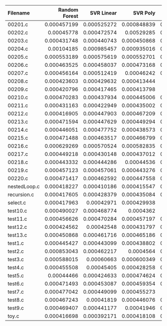 | Filename     |   Random Forest |   SVR Linear |    SVR Poly |     SVR RBF |         KNN |   Gradient Boosting |    AdaBoost |   Random Number |          O0 |          O1 |          O2 |          O3 |
|:-------------|----------------:|-------------:|------------:|------------:|------------:|--------------------:|------------:|----------------:|------------:|------------:|------------:|------------:|
| 00201.c      |     0.000457199 |  0.000525272 | 0.000848839 | 0.000471404 | 0.000514004 |         0.000850674 | 0.00050194  |     0.000443151 | 0.0004611   | 0.00045065  | 0.000446161 | 0.00041189  |
| 00202.c      |     0.00045778  |  0.000472574 | 0.00529285  | 0.000525516 | 0.000490459 |         0.000444349 | 0.000467241 |     0.000425206 | 0.000489777 | 0.000433708 | 0.000430929 | 0.000454379 |
| 00203.c      |     0.000431748 |  0.000440743 | 0.000450868 | 0.000468509 | 0.000468886 |         0.000504907 | 0.000501141 |     0.000458434 | 0.000444539 | 0.000399403 | 0.00042036  | 0.000442609 |
| 00204.c      |     0.00104185  |  0.000985457 | 0.000935016 | 0.000909053 | 0.00082414  |         0.000937577 | 0.000815017 |     0.000827758 | 0.00452588  | 0.000831472 | 0.000815397 | 0.00246924  |
| 00205.c      |     0.000553189 |  0.000575619 | 0.000552701 | 0.000538293 | 0.000552356 |         0.000582255 | 0.000566686 |     0.00057622  | 0.000580754 | 0.000568816 | 0.000554519 | 0.000568727 |
| 00206.c      |     0.000463525 |  0.000458037 | 0.000473168 | 0.000456233 | 0.000452613 |         0.000478249 | 0.000457305 |     0.000477212 | 0.000453845 | 0.000461539 | 0.000456272 | 0.000458859 |
| 00207.c      |     0.000456164 |  0.000512419 | 0.00046242  | 0.000448544 | 0.000445645 |         0.00043793  | 0.000468198 |     0.000457596 | 0.000453241 | 0.000494149 | 0.000464188 | 0.000456104 |
| 00208.c      |     0.000423603 |  0.000429632 | 0.000413444 | 0.00042312  | 0.000415618 |         0.000438247 | 0.000418626 |     0.000439446 | 0.000445694 | 0.000450838 | 0.000436019 | 0.000417249 |
| 00209.c      |     0.000420796 |  0.000417465 | 0.000413798 | 0.00041539  | 0.000409368 |         0.000409735 | 0.000416823 |     0.000408897 | 0.000415023 | 0.00040465  | 0.000415657 | 0.00043139  |
| 00210.c      |     0.000470283 |  0.000437934 | 0.000445006 | 0.000438362 | 0.000496708 |         0.000456939 | 0.000439089 |     0.000475906 | 0.000481272 | 0.000461569 | 0.000454029 | 0.000441335 |
| 00211.c      |     0.000431163 |  0.000422949 | 0.000435002 | 0.000431972 | 0.00043777  |         0.00044209  | 0.000433812 |     0.000442727 | 0.000438403 | 0.000436885 | 0.000451686 | 0.000462996 |
| 00212.c      |     0.000416905 |  0.000447903 | 0.000467209 | 0.000458365 | 0.000453081 |         0.000452727 | 0.000440521 |     0.000457736 | 0.000448396 | 0.000453807 | 0.000451291 | 0.00048765  |
| 00213.c      |     0.000471594 |  0.000447629 | 0.000449294 | 0.000481099 | 0.000465507 |         0.000492595 | 0.00047134  |     0.0004909   | 0.000474753 | 0.000481451 | 0.000496428 | 0.000475537 |
| 00214.c      |     0.000446051 |  0.000477752 | 0.000438573 | 0.000459196 | 0.000445552 |         0.000442235 | 0.000470547 |     0.000447914 | 0.000445871 | 0.000450924 | 0.000458682 | 0.000443397 |
| 00215.c      |     0.000471488 |  0.000463517 | 0.000466799 | 0.000493113 | 0.000475777 |         0.000493839 | 0.00046723  |     0.000460818 | 0.000457464 | 0.000457646 | 0.000477081 | 0.000444297 |
| 00216.c      |     0.000629269 |  0.000570524 | 0.000582835 | 0.000520017 | 0.000554996 |         0.000583099 | 0.000592357 |     0.000541724 | 0.00054517  | 0.00053541  | 0.000554409 | 0.000552114 |
| 00217.c      |     0.000449218 |  0.000430148 | 0.000437012 | 0.000438169 | 0.000415774 |         0.000444317 | 0.00045201  |     0.000468772 | 0.000441071 | 0.000442948 | 0.000420678 | 0.000441469 |
| 00218.c      |     0.000443332 |  0.000444286 | 0.00044536  | 0.000446538 | 0.00042079  |         0.000403548 | 0.000395473 |     0.000414615 | 0.000421751 | 0.000416942 | 0.000413286 | 0.000418432 |
| 00219.c      |     0.000457123 |  0.000457061 | 0.000443276 | 0.000519535 | 0.000456009 |         0.000457821 | 0.000477968 |     0.000478936 | 0.000456229 | 0.000470852 | 0.000453604 | 0.000472901 |
| 00220.c      |     0.000471417 |  0.000462592 | 0.000447558 | 0.000502251 | 0.000458939 |         0.000454798 | 0.000438955 |     0.000443203 | 0.000447026 | 0.000477735 | 0.000460854 | 0.000460159 |
| nestedLoop.c |     0.000418227 |  0.000410186 | 0.000415547 | 0.000401642 | 0.00043118  |         0.000437068 | 0.000425672 |     0.000420988 | 0.00043314  | 0.000429401 | 0.00042606  | 0.00040062  |
| recursion.c  |     0.000417605 |  0.000428379 | 0.000435084 | 0.000416966 | 0.000407051 |         0.000414595 | 0.000421537 |     0.000427105 | 0.000414891 | 0.000421042 | 0.000394259 | 0.000423053 |
| select.c     |     0.000417963 |  0.00042971  | 0.000429938 | 0.00042375  | 0.00042434  |         0.000421844 | 0.000428345 |     0.000410711 | 0.000429235 | 0.000436477 | 0.000462398 | 0.000454329 |
| test10.c     |     0.000490027 |  0.000468774 | 0.0004362   | 0.00043962  | 0.000445161 |         0.000452075 | 0.000440208 |     0.000446334 | 0.000444032 | 0.000459168 | 0.000479564 | 0.000450294 |
| test11.c     |     0.000456626 |  0.000470284 | 0.000457197 | 0.000471482 | 0.000476176 |         0.000477791 | 0.000469703 |     0.00044536  | 0.00042443  | 0.00042857  | 0.000429785 | 0.000438446 |
| test12.c     |     0.000424562 |  0.00042548  | 0.000431797 | 0.000421595 | 0.000418376 |         0.000423567 | 0.000417378 |     0.000407552 | 0.000418194 | 0.00041336  | 0.000405837 | 0.000424121 |
| test13.c     |     0.000450868 |  0.000461716 | 0.000465186 | 0.000439368 | 0.000447925 |         0.000451088 | 0.000455404 |     0.000445068 | 0.000430241 | 0.000442911 | 0.000443162 | 0.000438657 |
| test1.c      |     0.000445427 |  0.000443099 | 0.000438802 | 0.000462253 | 0.000455629 |         0.000470439 | 0.000462208 |     0.000471544 | 0.000503918 | 0.000470297 | 0.000477172 | 0.000409694 |
| test2.c      |     0.000853043 |  0.000462217 | 0.0004564   | 0.000419393 | 0.000484234 |         0.000436286 | 0.000470158 |     0.000443161 | 0.000440674 | 0.000415644 | 0.000483394 | 0.000396065 |
| test3.c      |     0.000588015 |  0.00060663  | 0.000600349 | 0.000594109 | 0.000662209 |         0.000586323 | 0.000610381 |     0.000611376 | 0.000595152 | 0.000580488 | 0.000606807 | 0.000612035 |
| test4.c      |     0.000455508 |  0.00045405  | 0.000428258 | 0.000432799 | 0.00044455  |         0.000488419 | 0.000422884 |     0.000469457 | 0.000405714 | 0.000411844 | 0.00043558  | 0.000431664 |
| test5.c      |     0.00044466  |  0.000424633 | 0.000474624 | 0.000445202 | 0.00112383  |         0.00336026  | 0.00046901  |     0.000465207 | 0.000437213 | 0.00050519  | 0.000485433 | 0.000414954 |
| test6.c      |     0.000471493 |  0.000453087 | 0.000459354 | 0.000443012 | 0.000492236 |         0.000421574 | 0.000425784 |     0.00041795  | 0.000482706 | 0.00042758  | 0.000461213 | 0.000479609 |
| test7.c      |     0.000477042 |  0.000449099 | 0.000455273 | 0.00044493  | 0.000464605 |         0.000462458 | 0.000803981 |     0.00108724  | 0.00042991  | 0.000440296 | 0.000386776 | 0.00047935  |
| test8.c      |     0.000467243 |  0.00041819  | 0.000446076 | 0.000452986 | 0.000451982 |         0.000421636 | 0.00073288  |     0.000487972 | 0.000481056 | 0.000464614 | 0.000451285 | 0.000457035 |
| test9.c      |     0.000469407 |  0.000441177 | 0.00041946  | 0.000465605 | 0.000389889 |         0.000436097 | 0.000400249 |     0.000447301 | 0.000422245 | 0.000401268 | 0.00042413  | 0.000419522 |
| toy.c        |     0.000416698 |  0.000392171 | 0.000418108 | 0.000387358 | 0.000418559 |         0.000410788 | 0.00066248  |     0.000385365 | 0.000397738 | 0.000401778 | 0.000397811 | 0.000449637 |